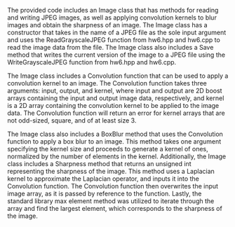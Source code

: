 ﻿The provided code includes an Image class that has methods for reading and writing JPEG images, as well as applying
convolution kernels to blur images and obtain the sharpness of an image. The Image class has a constructor that takes
in the name of a JPEG file as the sole input argument and uses the ReadGrayscaleJPEG function from hw6.hpp and hw6.cpp
to read the image data from the file. The Image class also includes a Save method that writes the current version of
the image to a JPEG file using the WriteGrayscaleJPEG function from hw6.hpp and hw6.cpp.

The Image class includes a Convolution function that can be used to apply a convolution kernel to an image. The
Convolution function takes three arguments: input, output, and kernel, where input and output are 2D boost arrays
containing the input and output image data, respectively, and kernel is a 2D array containing the convolution kernel to
be applied to the image data. The Convolution function will return an error for kernel arrays that are not odd-sized,
square, and of at least size 3.

The Image class also includes a BoxBlur method that uses the Convolution function to apply a box blur to an image. This
method takes one argument specifying the kernel size and proceeds to generate a kernel of ones, normalized by the number
of elements in the kernel. Additionally, the Image class includes a Sharpness method that returns an unsigned int
representing the sharpness of the image. This method uses a Laplacian kernel to approximate the Laplacian operator, and
inputs it into the Convolution function. The Convolution function then overwrites the input image array, as it is passed
by reference to the function. Lastly, the standard library max element method was utilized to iterate through the array
and find the largest element, which corresponds to the sharpness of the image.